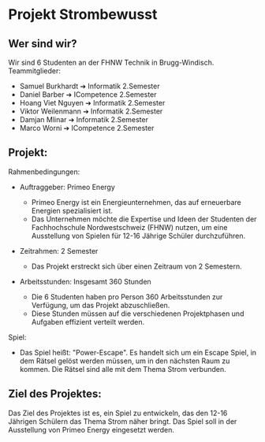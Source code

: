 
# Projekt Strombewusst

## Wer sind wir?

Wir sind 6 Studenten an der FHNW Technik in Brugg-Windisch.
Teammitglieder:
- Samuel Burkhardt   ➔ Informatik 2.Semester
- Daniel Barber      ➔ ICompetence 2.Semester
- Hoang Viet Nguyen  ➔ Informatik 2.Semester
- Viktor Weilenmann  ➔ Informatik 2.Semester
- Damjan Mlinar      ➔ Informatik 2.Semester
- Marco Worni        ➔ ICompetence 2.Semester

## Projekt:

Rahmenbedingungen:
- Auftraggeber: Primeo Energy
    - Primeo Energy ist ein Energieunternehmen, das auf erneuerbare Energien spezialisiert ist.
    - Das Unternehmen möchte die Expertise und Ideen der Studenten der Fachhochschule Nordwestschweiz (FHNW) nutzen, um eine Ausstellung von Spielen für 12-16 Jährige Schüler durchzuführen.


- Zeitrahmen: 2 Semester
    - Das Projekt erstreckt sich über einen Zeitraum von 2 Semestern.


- Arbeitsstunden: Insgesamt 360 Stunden
    - Die 6 Studenten haben pro Person 360 Arbeitsstunden zur Verfügung, um das Projekt abzuschließen.
    - Diese Stunden müssen auf die verschiedenen Projektphasen und Aufgaben effizient verteilt werden.


Spiel:
- Das Spiel heißt: "Power-Escape". Es handelt sich um ein Escape Spiel, in dem Rätsel gelöst werden müssen, um in den nächsten Raum zu kommen. Die Rätsel sind alle mit dem Thema Strom verbunden.

## Ziel des Projektes:

Das Ziel des Projektes ist es, ein Spiel zu entwickeln, das den 12-16 Jährigen Schülern das Thema Strom näher bringt. Das Spiel soll in der Ausstellung von Primeo Energy eingesetzt werden.
